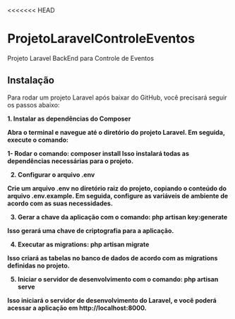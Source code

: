 <<<<<<< HEAD
# ProjetoLaravelControleEventos
Projeto Laravel BackEnd para Controle de Eventos


## Instalação

Para rodar um projeto Laravel após baixar do GitHub, você precisará seguir os passos abaixo:

<b>1. Instalar as dependências do Composer

Abra o terminal e navegue até o diretório do projeto Laravel. Em seguida, execute o comando:

1- Rodar o comando: composer install
Isso instalará todas as dependências necessárias para o projeto.

2. Configurar o arquivo .env

Crie um arquivo .env no diretório raiz do projeto, copiando o conteúdo do arquivo .env.example. Em seguida, configure as variáveis de ambiente de acordo com as suas necessidades.

3. Gerar a chave da aplicação com o comando: php artisan key:generate

Isso gerará uma chave de criptografia para a aplicação.

4. Executar as migrations: php artisan migrate

Isso criará as tabelas no banco de dados de acordo com as migrations definidas no projeto.

5. Iniciar o servidor de desenvolvimento com o comando: php artisan serve

Isso iniciará o servidor de desenvolvimento do Laravel, e você poderá acessar a aplicação em http://localhost:8000.

